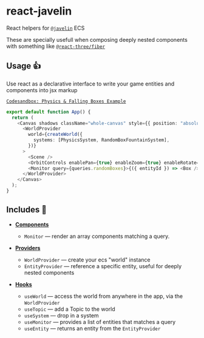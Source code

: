 # react-javelin

React helpers for [`@javelin`](https://github.com/3mcd/javelin) ECS

These are specially usefull when composing deeply nested components with something like [`@react-three/fiber`](https://github.com/pmndrs/react-three-fiber)

## Usage 👍

Use react as a declarative interface to write your game entities and components into jsx markup

[`Codesandbox: Physics & Falling Boxes Example`](https://codesandbox.io/s/react-javelin-example-76071?file=/src/App.tsx)

```typescript
export default function App() {
  return (
    <Canvas shadows className="whole-canvas" style={{ position: "absolute" }}>
      <WorldProvider
        world={createWorld({
          systems: [PhysicsSystem, RandomBoxFountainSystem],
        })}
      >
        <Scene />
        <OrbitControls enablePan={true} enableZoom={true} enableRotate={true} />
        <Monitor query={queries.randomBoxes}>{({ entityId }) => <Box />}</Monitor>
      </WorldProvider>
    </Canvas>
  );
}
```

## Includes 🔋

- [**Components**](./src/components)

  - `Monitor` &mdash; render an array components matching a query.

- [**Providers**](./src/providers)

  - `WorldProvider` &mdash; create your ecs "world" instance
  - `EntityProvider` &mdash; reference a specific entity, useful for deeply nested components

- [**Hooks**](./src/hooks)
  - `useWorld` &mdash; access the world from anywhere in the app, via the `WorldProvider`
  - `useTopic` &mdash; add a Topic to the world
  - `useSystem` &mdash; drop in a system
  - `useMonitor` &mdash; provides a list of entities that matches a query
  - `useEntity` &mdash; returns an entity from the `EntityProvider`
